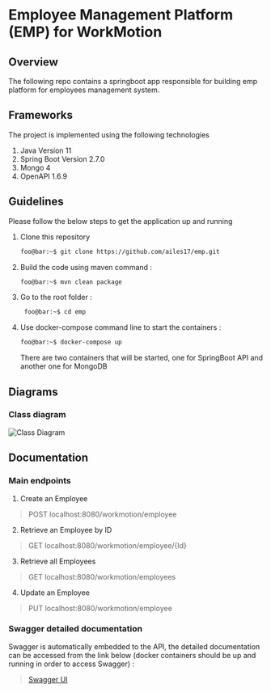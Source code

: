 # Employee Management Platform (EMP) for WorkMotion

## Overview
The following repo contains a springboot app responsible for building emp platform for employees management system.

## Frameworks
The project is implemented using the following technologies

1. Java Version 11
2. Spring Boot Version 2.7.0
3. Mongo 4
4. OpenAPI 1.6.9

## Guidelines
Please follow the below steps to get the application up and running

1. Clone this repository
	```sh
    foo@bar:~$ git clone https://github.com/ailes17/emp.git
    ```
2. Build the code using maven command :
    ```sh
    foo@bar:~$ mvn clean package
    ```
3. Go to the root folder :
   ```sh
    foo@bar:~$ cd emp
    ```
4. Use docker-compose command line to start the containers :
    ```sh
    foo@bar:~$ docker-compose up
    ```
    There are two containers that will be started, one for SpringBoot API and another one for MongoDB
    
## Diagrams
### Class diagram
![Class Diagram](emp-class-diagram.png)


## Documentation
### Main endpoints
1. Create an Employee
> POST localhost:8080/workmotion/employee
2. Retrieve an Employee by ID 
> GET localhost:8080/workmotion/employee/{Id}
3. Retrieve all Employees
> GET localhost:8080/workmotion/employees
4. Update an Employee
> PUT localhost:8080/workmotion/employee

### Swagger detailed documentation
Swagger is automatically embedded to the API, the detailed documentation can be accessed from the link below (docker containers should be up and running in order to access Swagger) :
>[Swagger UI](http://localhost:8080/swagger-ui/index.html)